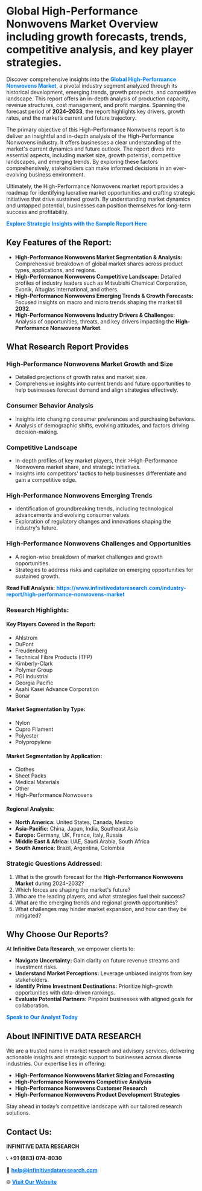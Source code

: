 <h1>Global High-Performance Nonwovens Market Overview including growth forecasts, trends, competitive analysis, and key player strategies.</h1>
<p>
Discover comprehensive insights into the 
<a href="https://www.infinitivedataresearch.com/industry-report/high-performance-nonwovens-market" rel="dofollow" style="color: #007BFF; text-decoration: none;"><strong>Global High-Performance Nonwovens Market</strong></a>, a pivotal industry segment analyzed through its historical development, emerging trends, growth prospects, and competitive landscape. This report offers an in-depth analysis of production capacity, revenue structures, cost management, and profit margins. Spanning the forecast period of <strong>2024–2033</strong>, the report highlights key drivers, growth rates, and the market’s current and future trajectory.
</p>
<p>
The primary objective of this High-Performance Nonwovens report is to deliver an insightful and in-depth analysis of the High-Performance Nonwovens industry. It offers businesses a clear understanding of the market's current dynamics and future outlook. The report dives into essential aspects, including market size, growth potential, competitive landscapes, and emerging trends. By exploring these factors comprehensively, stakeholders can make informed decisions in an ever-evolving business environment.
</p>
<p>
Ultimately, the High-Performance Nonwovens market report provides a roadmap for identifying lucrative market opportunities and crafting strategic initiatives that drive sustained growth. By understanding market dynamics and untapped potential, businesses can position themselves for long-term success and profitability.
</p>
<p>
<a href="https://www.infinitivedataresearch.com/request-sample/reportId=107825" style="color: #007BFF; text-decoration: none;"><strong>Explore Strategic Insights with the Sample Report Here</strong></a>
</p>

<h2>Key Features of the Report:</h2>
<ul>
<li><strong>High-Performance Nonwovens Market Segmentation & Analysis:</strong> Comprehensive breakdown of global market shares across product types, applications, and regions.</li>
<li><strong>High-Performance Nonwovens Competitive Landscape:</strong> Detailed profiles of industry leaders such as Mitsubishi Chemical Corporation, Evonik, Altuglas International, and others.</li>
<li><strong>High-Performance Nonwovens Emerging Trends & Growth Forecasts:</strong> Focused insights on macro and micro trends shaping the market till <strong>2032</strong>.</li>
<li><strong>High-Performance Nonwovens Industry Drivers & Challenges:</strong> Analysis of opportunities, threats, and key drivers impacting the <strong>High-Performance Nonwovens Market</strong>.</li>
</ul>

<h2>What Research Report Provides</h2>
<h3>High-Performance Nonwovens Market Growth and Size</h3>
<ul>
<li>Detailed projections of growth rates and market size.</li>
<li>Comprehensive insights into current trends and future opportunities to help businesses forecast demand and align strategies effectively.</li>
</ul>

<h3>Consumer Behavior Analysis</h3>
<ul>
<li>Insights into changing consumer preferences and purchasing behaviors.</li>
<li>Analysis of demographic shifts, evolving attitudes, and factors driving decision-making.</li>
</ul>

<h3>Competitive Landscape</h3>
<ul>
<li>In-depth profiles of key market players, their >High-Performance Nonwovens market share, and strategic initiatives.</li>
<li>Insights into competitors' tactics to help businesses differentiate and gain a competitive edge.</li>
</ul>

<h3>High-Performance Nonwovens Emerging Trends</h3>
<ul>
<li>Identification of groundbreaking trends, including technological advancements and evolving consumer values.</li>
<li>Exploration of regulatory changes and innovations shaping the industry's future.</li>
</ul>

<h3>High-Performance Nonwovens Challenges and Opportunities</h3>
<ul>
<li>A region-wise breakdown of market challenges and growth opportunities.</li>
<li>Strategies to address risks and capitalize on emerging opportunities for sustained growth.</li>
</ul>
<p><strong>Read Full Analysis:</strong> <a href="https://www.infinitivedataresearch.com/industry-report/high-performance-nonwovens-market" rel="dofollow" style="color: #007BFF; text-decoration: none;"><strong>https://www.infinitivedataresearch.com/industry-report/high-performance-nonwovens-market</strong></a></p>
<h3>Research Highlights:</h3>
<h4>Key Players Covered in the Report:</h4>
<ul><li>Ahlstrom</li><li>DuPont</li><li>Freudenberg</li><li>Technical Fibre Products (TFP)</li><li>Kimberly-Clark</li><li>Polymer Group</li><li>PGI Industrial</li><li>Georgia Pacific</li><li>Asahi Kasei Advance Corporation</li><li>Bonar</li></ul>
<h4>Market Segmentation by Type:</h4>
<ul><li>Nylon</li><li>Cupro Filament</li><li>Polyester</li><li>Polypropylene</li></ul>
<h4>Market Segmentation by Application:</h4>
<ul><li>Clothes</li><li>Sheet Packs</li><li>Medical Materials</li><li>Other</li><li>High-Performance Nonwovens</li></ul>

<h4>Regional Analysis:</h4>
<ul>
<li><strong>North America:</strong> United States, Canada, Mexico</li>
<li><strong>Asia-Pacific:</strong> China, Japan, India, Southeast Asia</li>
<li><strong>Europe:</strong> Germany, UK, France, Italy, Russia</li>
<li><strong>Middle East & Africa:</strong> UAE, Saudi Arabia, South Africa</li>
<li><strong>South America:</strong> Brazil, Argentina, Colombia</li>
</ul>

<h3>Strategic Questions Addressed:</h3>
<ol>
<li>What is the growth forecast for the <strong>High-Performance Nonwovens Market</strong> during 2024–2032?</li>
<li>Which forces are shaping the market's future?</li>
<li>Who are the leading players, and what strategies fuel their success?</li>
<li>What are the emerging trends and regional growth opportunities?</li>
<li>What challenges may hinder market expansion, and how can they be mitigated?</li>
</ol>

<h2>Why Choose Our Reports?</h2>
<p>At <strong>Infinitive Data Research</strong>, we empower clients to:</p>
<ul>
<li><strong>Navigate Uncertainty:</strong> Gain clarity on future revenue streams and investment risks.</li>
<li><strong>Understand Market Perceptions:</strong> Leverage unbiased insights from key stakeholders.</li>
<li><strong>Identify Prime Investment Destinations:</strong> Prioritize high-growth opportunities with data-driven rankings.</li>
<li><strong>Evaluate Potential Partners:</strong> Pinpoint businesses with aligned goals for collaboration.</li>
</ul>
<p><a href="https://www.infinitivedataresearch.com/industry-report/high-performance-nonwovens-market" rel="dofollow" style="color: #007BFF; text-decoration: none;"><strong>Speak to Our Analyst Today</strong></a></p>

<h2>About INFINITIVE DATA RESEARCH</h2>
<p>We are a trusted name in market research and advisory services, delivering actionable insights and strategic support to businesses across diverse industries. Our expertise lies in offering:</p>
<ul>
<li><strong>High-Performance Nonwovens Market Sizing and Forecasting</strong></li>
<li><strong>High-Performance Nonwovens Competitive Analysis</strong></li>
<li><strong>High-Performance Nonwovens Customer Research</strong></li>
<li><strong>High-Performance Nonwovens Product Development Strategies</strong></li>
</ul>
<p>Stay ahead in today’s competitive landscape with our tailored research solutions.</p>

<h2>Contact Us:</h2>
<p><strong>INFINITIVE DATA RESEARCH</strong></p>
<p>📞 <strong>+91 (883) 074-8030</strong></p>
<p>📧 <strong><a href="mailto:help@infinitivedataresearch.com" style="color: #007BFF;">help@infinitivedataresearch.com</a></strong></p>
<p>🌐 <strong><a href="https://www.infinitivedataresearch.com" rel="dofollow" style="color: #007BFF;">Visit Our Website</a></strong></p>